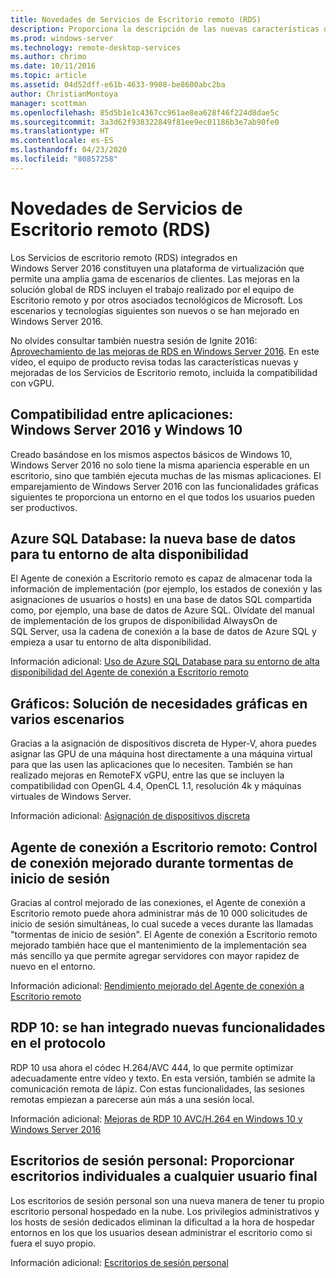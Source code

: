 ```yaml
---
title: Novedades de Servicios de Escritorio remoto (RDS)
description: Proporciona la descripción de las nuevas características de RDS en Windows Server 2016.
ms.prod: windows-server
ms.technology: remote-desktop-services
ms.author: chrimo
ms.date: 10/11/2016
ms.topic: article
ms.assetid: 04d52dff-e61b-4633-9908-be8600abc2ba
author: ChristianMontoya
manager: scottman
ms.openlocfilehash: 85d5b1e1c4367cc961ae8ea628f46f224d8dae5c
ms.sourcegitcommit: 3a3d62f938322849f81ee9ec01186b3e7ab90fe0
ms.translationtype: HT
ms.contentlocale: es-ES
ms.lasthandoff: 04/23/2020
ms.locfileid: "80857258"
---
```

# <a name="whats-new-in-remote-desktop-services"></a>Novedades de Servicios de Escritorio remoto (RDS)

Los Servicios de escritorio remoto (RDS) integrados en Windows Server 2016 constituyen una plataforma de virtualización que permite una amplia gama de escenarios de clientes. Las mejoras en la solución global de RDS incluyen el trabajo realizado por el equipo de Escritorio remoto y por otros asociados tecnológicos de Microsoft. Los escenarios y tecnologías siguientes son nuevos o se han mejorado en Windows Server 2016.

No olvides consultar también nuestra sesión de Ignite 2016: [Aprovechamiento de las mejoras de RDS en Windows Server 2016](https://channel9.msdn.com/Events/Ignite/2016/BRK3098). En este vídeo, el equipo de producto revisa todas las características nuevas y mejoradas de los Servicios de Escritorio remoto, incluida la compatibilidad con vGPU. 

## <a name="app-compatibility---windows-server-2016-and-windows-10"></a>Compatibilidad entre aplicaciones: Windows Server 2016 y Windows 10
Creado basándose en los mismos aspectos básicos de Windows 10, Windows Server 2016 no solo tiene la misma apariencia esperable en un escritorio, sino que también ejecuta muchas de las mismas aplicaciones. El emparejamiento de Windows Server 2016 con las funcionalidades gráficas siguientes te proporciona un entorno en el que todos los usuarios pueden ser productivos. 

## <a name="azure-sql-database---the-new-database-for-your-highly-available-environment"></a>Azure SQL Database: la nueva base de datos para tu entorno de alta disponibilidad
El Agente de conexión a Escritorio remoto es capaz de almacenar toda la información de implementación (por ejemplo, los estados de conexión y las asignaciones de usuarios o hosts) en una base de datos SQL compartida como, por ejemplo, una base de datos de Azure SQL. Olvídate del manual de implementación de los grupos de disponibilidad AlwaysOn de SQL Server, usa la cadena de conexión a la base de datos de Azure SQL y empieza a usar tu entorno de alta disponibilidad.

Información adicional: [Uso de Azure SQL Database para su entorno de alta disponibilidad del Agente de conexión a Escritorio remoto](https://blogs.technet.microsoft.com/enterprisemobility/2016/05/03/new-windows-server-2016-capability-use-azure-sql-db-for-your-remote-desktop-connection-broker-high-availability-environment/)

## <a name="graphics---solving-graphics-needs-across-various-scenarios"></a>Gráficos: Solución de necesidades gráficas en varios escenarios
Gracias a la asignación de dispositivos discreta de Hyper-V, ahora puedes asignar las GPU de una máquina host directamente a una máquina virtual para que las usen las aplicaciones que lo necesiten. También se han realizado mejoras en RemoteFX vGPU, entre las que se incluyen la compatibilidad con OpenGL 4.4, OpenCL 1.1, resolución 4k y máquinas virtuales de Windows Server.

Información adicional: [Asignación de dispositivos discreta](https://blogs.technet.microsoft.com/virtualization/2015/11/)

## <a name="rd-connection-broker---improved-connection-handling-during-logon-storms"></a>Agente de conexión a Escritorio remoto: Control de conexión mejorado durante tormentas de inicio de sesión
Gracias al control mejorado de las conexiones, el Agente de conexión a Escritorio remoto puede ahora administrar más de 10 000 solicitudes de inicio de sesión simultáneas, lo cual sucede a veces durante las llamadas "tormentas de inicio de sesión". El Agente de conexión a Escritorio remoto mejorado también hace que el mantenimiento de la implementación sea más sencillo ya que permite agregar servidores con mayor rapidez de nuevo en el entorno.

Información adicional: [Rendimiento mejorado del Agente de conexión a Escritorio remoto](https://blogs.technet.microsoft.com/enterprisemobility/2015/12/15/improved-remote-desktop-connection-broker-performance-with-windows-server-2016-and-windows-server-2012-r2-hotfix-kb3091411/)

## <a name="rdp-10---new-capabilities-built-into-the-protocol"></a>RDP 10: se han integrado nuevas funcionalidades en el protocolo
RDP 10 usa ahora el códec H.264/AVC 444, lo que permite optimizar adecuadamente entre vídeo y texto. En esta versión, también se admite la comunicación remota de lápiz. Con estas funcionalidades, las sesiones remotas empiezan a parecerse aún más a una sesión local.  

Información adicional: [Mejoras de RDP 10 AVC/H.264 en Windows 10 y Windows Server 2016](https://blogs.technet.microsoft.com/enterprisemobility/2016/01/11/remote-desktop-protocol-rdp-10-avch-264-improvements-in-windows-10-and-windows-server-2016-technical-preview/)

## <a name="personal-session-desktops---providing-individual-desktops-to-any-end-user"></a>Escritorios de sesión personal: Proporcionar escritorios individuales a cualquier usuario final
Los escritorios de sesión personal son una nueva manera de tener tu propio escritorio personal hospedado en la nube. Los privilegios administrativos y los hosts de sesión dedicados eliminan la dificultad a la hora de hospedar entornos en los que los usuarios desean administrar el escritorio como si fuera el suyo propio.

Información adicional: [Escritorios de sesión personal](rds-personal-session-desktops.md)
